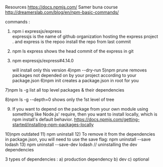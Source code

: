 Resources 
https://docs.npmjs.com/
Samer buna course
http://dreamerslab.com/blog/en/npm-basic-commands/


commands :

1) npm i expressjs/express  
    expressjs is the name of github organization hosting the express project . and express is the repoo 
    install the repo from last commit
2) npm ls express 
      shows the head commit of the express in git
3) npm expressjs/express#4.14.0 

      will install only this version
4)npm --dry-run 
5)npm prune
removes packages not depended on by your project according to your package.json
6)npm init
creates a package.json in root for you

7)npm ls -g 
    list all top level packages & their dependencies

8)npm ls -g --depth=0 
  shows only the 1st level of tree
  
9) If you want to depend on the package from your own module using something like Node.js' require, then you want to install locally, 
which is npm install's default behavior.
https://docs.npmjs.com/getting-started/installing-npm-packages-locally

10)npm outdated
11) npm uninstall <package>
12) To remove it from the dependencies in package.json, you will need to use the save flag:
   npm uninstall --save lodash
13) npm uninstall --save-dev lodash   // uninstalling the dev dependencies


3 types of dependencies :
  a) production dependency
  b) dev 
  c) optional


